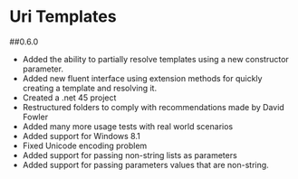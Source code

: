 # Uri Templates #

##0.6.0
- Added the ability to partially resolve templates using a new constructor parameter.
- Added new fluent interface using extension methods for quickly creating a template and resolving it.
- Created a .net 45 project
- Restructured folders to comply with recommendations made by David Fowler
- Added many more usage tests with real world scenarios
- Added support for Windows 8.1
- Fixed Unicode encoding problem
- Added support for passing non-string lists as parameters
- Added support for passing parameters values that are non-string.
